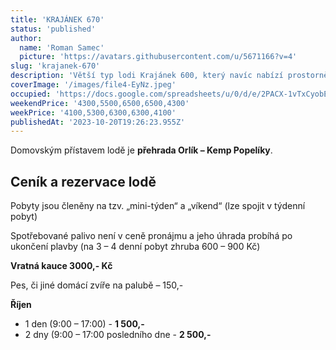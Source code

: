 ```yaml
---
title: 'KRAJÁNEK 670'
status: 'published'
author:
  name: 'Roman Samec'
  picture: 'https://avatars.githubusercontent.com/u/5671166?v=4'
slug: 'krajanek-670'
description: 'Větší typ lodi Krajánek 600, který navíc nabízí prostornější kajutu, vnitřní kormidelnu, a především větší opalovací palubu na přídi. '
coverImage: '/images/file4-EyNz.jpeg'
occupied: 'https://docs.google.com/spreadsheets/u/0/d/e/2PACX-1vTxCyobEJnpLcte-37LgDJicoHeCzav2kuXalQK6QDU-kky1Eshz_6VEm0mDfwKUw/pubhtml/sheet?headers=false&gid=144343434'
weekendPrice: '4300,5500,6500,6500,4300'
weekPrice: '4100,5300,6300,6300,4100'
publishedAt: '2023-10-20T19:26:23.955Z'
---
```


Domovským přístavem lodě je **přehrada Orlík – Kemp Popelíky**.

## **Ceník a rezervace lodě**

Pobyty jsou členěny na tzv. „mini-týden“ a „víkend“ (lze spojit v týdenní pobyt)

Spotřebované palivo není v ceně pronájmu a jeho úhrada probíhá po ukončení plavby (na 3 – 4 denní pobyt zhruba 600 – 900 Kč)

**Vratná kauce 3000,- Kč**

Pes, či jiné domácí zvíře na palubě – 150,-

**Říjen**

- 1 den (9:00 – 17:00) - **1 500,-**
- 2 dny (9:00 – 17:00 posledního dne - **2 500,-**